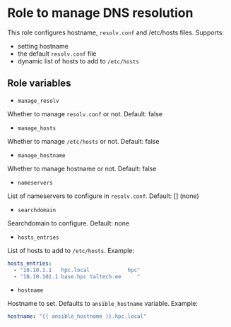 # Role to manage DNS resolution

This role configures hostname, `resolv.conf` and /etc/hosts files. Supports:

* setting hostname
* the default `resolv.conf` file
* dynamic list of hosts to add to `/etc/hosts`

## Role variables

* `manage_resolv`

Whether to manage `resolv.conf` or not. Default: false

* `manage_hosts`

Whether to manage `/etc/hosts` or not. Default: false

* `manage_hostname`

Whether to manage hostname or not. Default: false

* `nameservers`

List of nameservers to configure in `resolv.conf`. Default: [] (none)

* `searchdomain`

Searchdomain to configure. Default: none

* `hosts_entries`

List of hosts to add to `/etc/hosts`. Example:

```yaml
hosts_entries:
  - "10.10.1.1   hpc.local            hpc"
  - "10.10.101.1 base.hpc.taltech.ee     "
```

* `hostname`

Hostname to set. Defaults to `ansible_hostname` variable. Example:

```yaml
hostname: "{{ ansible_hostname }}.hpc.local"
```
